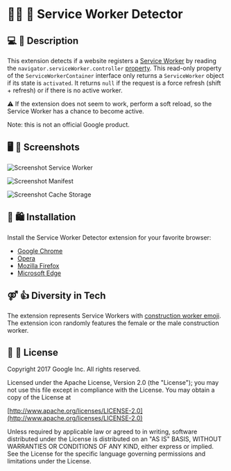 # 👷‍♀️ 👷 Service Worker Detector

## 💻 💬 Description
This extension detects if a website registers a
[Service Worker](https://developer.mozilla.org/en-US/docs/Web/API/ServiceWorker)
by reading the ```navigator.serviceWorker.controller```
[property](https://developer.mozilla.org/en-US/docs/Web/API/ServiceWorkerContainer/controller).
This read-only property of the `ServiceWorkerContainer` interface only returns a `ServiceWorker`
object if its state is `activated`. It returns `null` if the request is a force refresh
(shift + refresh) or if there is no active worker.

⚠️ If the extension does not seem to work, perform a soft reload, so the Service Worker
has a chance to become active.

Note: this is not an official Google product.

## 🖥 🔫 Screenshots
![Screenshot Service Worker](https://github.com/google/service-worker-detector/blob/master/assets/screenshot-serviceworker.png)

![Screenshot Manifest](https://github.com/google/service-worker-detector/blob/master/assets/screenshot-manifest.png)

![Screenshot Cache Storage](https://github.com/google/service-worker-detector/blob/master/assets/screenshot-cachestorage.png)

## 🔧 🛍 Installation
Install the Service Worker Detector extension for your favorite browser:
  - [Google Chrome](https://chrome.google.com/webstore/detail/service-worker-detector/ofdigdofloanabjcaijfidkogmejlmjc?hl=en)
  - [Opera](https://addons.opera.com/en/extensions/details/service-worker-detector/)
  - [Mozilla Firefox](https://addons.mozilla.org/en-US/firefox/addon/service-worker-detector/)
  - [Microsoft Edge](https://www.microsoft.com/store/productid/9PGZBNL5BN9C)

## ⚤ 👍 Diversity in Tech
The extension represents Service Workers with
[construction worker emoji](http://emojipedia.org/search/?q=construction+worker).
The extension icon randomly features the female or the male construction worker.

## 📄 💼 License
Copyright 2017 Google Inc. All rights reserved.

Licensed under the Apache License, Version 2.0 (the "License");
you may not use this file except in compliance with the License.
You may obtain a copy of the License at

[http://www.apache.org/licenses/LICENSE-2.0](http://www.apache.org/licenses/LICENSE-2.0)

Unless required by applicable law or agreed to in writing, software
distributed under the License is distributed on an "AS IS" BASIS,
WITHOUT WARRANTIES OR CONDITIONS OF ANY KIND, either express or implied.
See the License for the specific language governing permissions and
limitations under the License.
